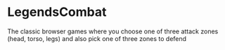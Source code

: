 # LegendsCombat
The classic browser games where you choose one of three attack zones (head, torso, legs) and also pick one of three zones to defend
